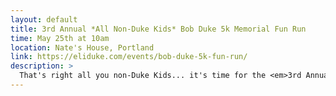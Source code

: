```yaml
---
layout: default
title: 3rd Annual *All Non-Duke Kids* Bob Duke 5k Memorial Fun Run
time: May 25th at 10am
location: Nate's House, Portland
link: https://eliduke.com/events/bob-duke-5k-fun-run/
description: >
  That's right all you non-Duke Kids... it's time for the <em>3rd Annual All Non-Duke Kids Bob Duke 5k Memorial Fun Run</em>! It has become such a wonderful springtime tradition for us, and we would love for you to join in the celebration. :)
---
```

